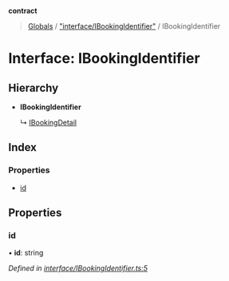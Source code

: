 **contract**

> [Globals](../README.md) / ["interface/IBookingIdentifier"](../modules/_interface_ibookingidentifier_.md) / IBookingIdentifier

# Interface: IBookingIdentifier

## Hierarchy

* **IBookingIdentifier**

  ↳ [IBookingDetail](_interface_dto_ibookingdetail_.ibookingdetail.md)

## Index

### Properties

* [id](_interface_ibookingidentifier_.ibookingidentifier.md#id)

## Properties

### id

•  **id**: string

*Defined in [interface/IBookingIdentifier.ts:5](https://github.com/TEAM-B-SOFT2020/LSDContract/blob/022c8e3/interface/IBookingIdentifier.ts#L5)*
